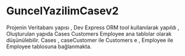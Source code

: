# GuncelYazilimCasev2



Projenin Veritabanı yapısı , Dev Express ORM tool kullanılarak yapıldı , 
Oluşturulan yapıda Cases Customers Employee ana tablolar olarak düşünülebilir. 
Cases , caseCustomer ile Customers e , Employee ile Employee tablosuna bağlanmakta.
